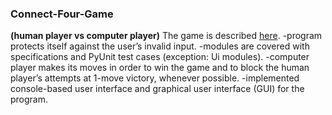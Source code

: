 ### Connect-Four-Game
**(human player vs computer player)**
The game is described [here](https://en.wikipedia.org/wiki/Connect_Four).
-program protects itself against the user’s invalid input.
-modules are covered with specifications and PyUnit test cases (exception: Ui modules).
-computer player makes its moves in order to win the game and to block the human player’s attempts at 1-move victory, whenever possible.
-implemented console-based user interface and graphical user interface (GUI) for the program. 
